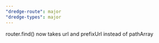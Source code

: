 ```yaml
---
"dredge-route": major
"dredge-types": major
---
```


router.find() now takes url and prefixUrl instead of pathArray
